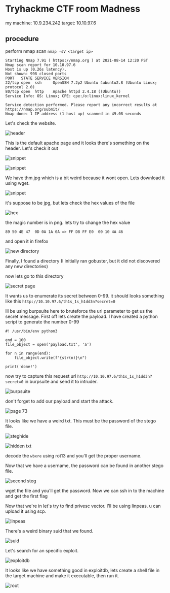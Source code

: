 # Tryhackme CTF room Madness
my machine: 10.9.234.242
target: 10.10.97.6

## procedure

perform nmap scan `nmap -sV <target ip>`
```
Starting Nmap 7.91 ( https://nmap.org ) at 2021-08-14 12:20 PST
Nmap scan report for 10.10.97.6
Host is up (0.26s latency).
Not shown: 998 closed ports
PORT   STATE SERVICE VERSION
22/tcp open  ssh     OpenSSH 7.2p2 Ubuntu 4ubuntu2.8 (Ubuntu Linux; protocol 2.0)
80/tcp open  http    Apache httpd 2.4.18 ((Ubuntu))
Service Info: OS: Linux; CPE: cpe:/o:linux:linux_kernel

Service detection performed. Please report any incorrect results at https://nmap.org/submit/ .
Nmap done: 1 IP address (1 host up) scanned in 49.08 seconds
```

Let's check the website.

![header](images/header.png)

This is the default apache page and it looks there's something on the header. Let's check it out

![snippet](images/snippet.png)

![snippet](images/notopening.png)

We have thm.jpg which is a bit weird because it wont open. Lets download it using wget.

![snippet](images/filefrompage.png)

it's suppose to be jpg, but lets check the hex values of the file

![hex](images/hex.png)

the magic number is in png. lets try to change the hex value

```
89 50 4E 47  0D 0A 1A 0A => FF D8 FF E0  00 10 4A 46
```

and open it in firefox

![new directory](images/newdirectory.png)

Finally, I found a directory (I initially ran gobuster, but it did not discovered any new directories)

now lets go to this directory

![secret page](images/secretpage.png)

It wants us to enumerate its secret between 0-99. it should looks something like this `http://10.10.97.6/th1s_1s_h1dd3n?secret=0`

Ill be using burpsuite here to bruteforce the url parameter to get us the secret message. First off lets create the payload. I have created a python script to generate the number 0-99

```
#! /usr/bin/env python3

end = 100
file_object = open('payload.txt', 'a')

for n in range(end):
    file_object.write(f"{str(n)}\n")

print('done!')
```

now try to capture this request url `http://10.10.97.6/th1s_1s_h1dd3n?secret=0` in burpsuite and send it to intruder.

![burpsuite](images/burpsuite.png)

don't forget to add our payload and start the attack.

![page 73](images/page73.png)

It looks like we have a weird txt. This must be the password of the stego file.

![steghide](images/steghide.png)

![hidden txt](images/hiddentxt.png)

decode the `wbxre` using rot13 and you'll get the proper username.

Now that we have a username, the password can be found in another stego file. 

![second steg](images/secondsteg.png)

wget the file and you'll get the password. Now we can ssh in to the machine and get the first flag

Now that we're in let's try to find privesc vector. I'll be using linpeas. u can upload it using scp.

![linpeas](images/linpeas.png)

There's a weird binary suid that we found.

![suid](images/suid.png)

Let's search for an specific exploit.

![exploitdb](images/exploitdb.png)

It looks like we have something good in exploitdb, lets create a shell file in the target machine and make it executable, then run it.

![root](images/root.png)
